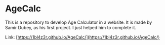 # AgeCalc
This is a repository to develop Age Calculator in a website.
It is made by Samir Dubey, as his first project.
I just helped him to complete it.

Link: 
[https://1bl4z3r.github.io/AgeCalc/](https://1bl4z3r.github.io/AgeCalc/)
